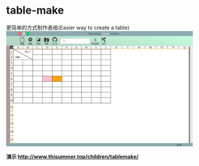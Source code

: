 # table-make
更简单的方式制作表格(Easier way to create a table)
<br />
![image](https://github.com/Jon-Millent/table-make/blob/master/index.png?raw=true)


**演示 http://www.thisummer.top/children/tablemake/**
